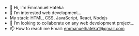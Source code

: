 - 👋 Hi, I’m Emmanuel Hateka
- 👀 I’m interested web development...
- My stack: HTML, CSS, JavaScript, React, Nodejs
- 💞️ I’m looking to collaborate on any web development project...
- 📫 How to reach me Email: emmanuelhateka1@gmail.com
